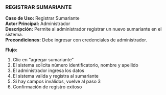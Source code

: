 ### REGISTRAR SUMARIANTE

**Caso de Uso:** Registrar Sumariante  
**Actor Principal:** Administrador  
**Descripción:** Permite al administrador registrar un nuevo sumariante en el sistema.  
**Precondiciones:** Debe ingresar con credenciales de administrador.

**Flujo:**

1. Clic en “agregar sumariante”  
2. El sistema solicita número identificatorio, nombre y apellido  
3. El administrador ingresa los datos  
4. El sistema valida y registra al sumariante  
5. Si hay campos inválidos, vuelve al paso 3  
6. Confirmación de registro exitoso